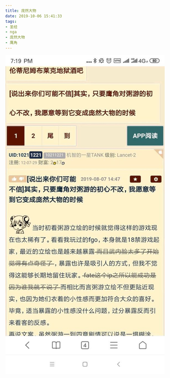 ```yaml
---
title: 庞然大物
date: 2019-10-06 15:41:33
tags:
- 圣经
- nga
- 庞然大物
- 鹰角
---
```


![](2019-10-06-15-47/01.jpg)
